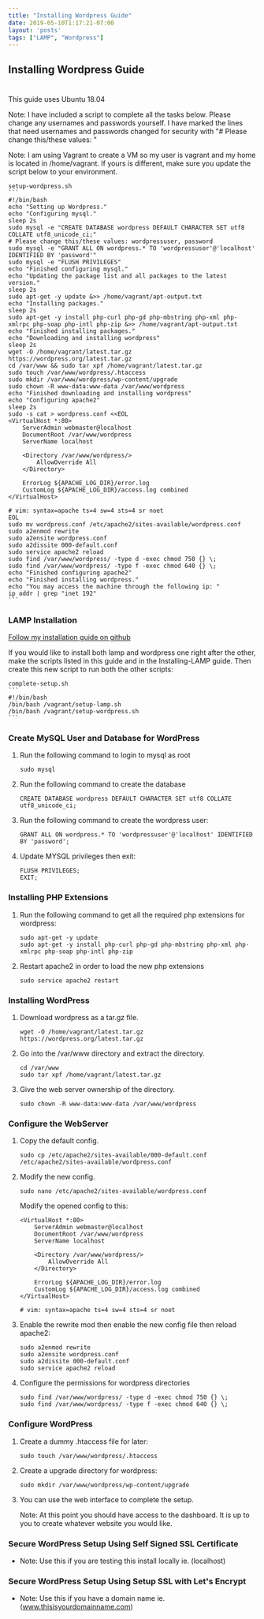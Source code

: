 ```yaml
---
title: "Installing Wordpress Guide"
date: 2019-05-10T1:17:21-07:00
layout: 'posts'
tags: ["LAMP", "Wordpress"]
---
```


## Installing Wordpress Guide
#

This guide uses Ubuntu 18.04

Note: I have included a script to complete all the tasks below. Please change any usernames and passwords yourself. I have marked the lines that need usernames and passwords changed for security with "# Please change this/these values: "

Note: I am using Vagrant to create a VM so my user is vagrant and my home is located in /home/vagrant. If yours is different, make sure you update the script below to your environment.

    setup-wordpress.sh
    ```
    #!/bin/bash
    echo "Setting up Wordpress."
    echo "Configuring mysql."
    sleep 2s
    sudo mysql -e "CREATE DATABASE wordpress DEFAULT CHARACTER SET utf8 COLLATE utf8_unicode_ci;"
    # Please change this/these values: wordpressuser, password
    sudo mysql -e "GRANT ALL ON wordpress.* TO 'wordpressuser'@'localhost' IDENTIFIED BY 'password'"
    sudo mysql -e "FLUSH PRIVILEGES"
    echo "Finished configuring mysql."
    echo "Updating the package list and all packages to the latest version."
    sleep 2s
    sudo apt-get -y update &>> /home/vagrant/apt-output.txt
    echo "Installing packages."
    sleep 2s
    sudo apt-get -y install php-curl php-gd php-mbstring php-xml php-xmlrpc php-soap php-intl php-zip &>> /home/vagrant/apt-output.txt
    echo "Finished installing packages."
    echo "Downloading and installing wordpress"
    sleep 2s
    wget -O /home/vagrant/latest.tar.gz https://wordpress.org/latest.tar.gz
    cd /var/www && sudo tar xpf /home/vagrant/latest.tar.gz
    sudo touch /var/www/wordpress/.htaccess
    sudo mkdir /var/www/wordpress/wp-content/upgrade
    sudo chown -R www-data:www-data /var/www/wordpress
    echo "Finished downloading and installing wordpress"
    echo "Configuring apache2"
    sleep 2s
    sudo -s cat > wordpress.conf <<EOL
    <VirtualHost *:80>
        ServerAdmin webmaster@localhost
        DocumentRoot /var/www/wordpress
        ServerName localhost

        <Directory /var/www/wordpress/>
            AllowOverride All
        </Directory>

        ErrorLog ${APACHE_LOG_DIR}/error.log
        CustomLog ${APACHE_LOG_DIR}/access.log combined
    </VirtualHost>

    # vim: syntax=apache ts=4 sw=4 sts=4 sr noet
    EOL
    sudo mv wordpress.conf /etc/apache2/sites-available/wordpress.conf
    sudo a2enmod rewrite
    sudo a2ensite wordpress.conf
    sudo a2dissite 000-default.conf
    sudo service apache2 reload
    sudo find /var/www/wordpress/ -type d -exec chmod 750 {} \;
    sudo find /var/www/wordpress/ -type f -exec chmod 640 {} \;
    echo "Finished configuring apache2"
    echo "Finished installing wordpress."
    echo "You may access the machine through the following ip: "
    ip addr | grep "inet 192"
    ```

### LAMP Installation
[Follow my installation guide on github](Installing-LAMP.md)

If you would like to install both lamp and wordpress one right after the other, make the scripts listed in this guide and in the Installing-LAMP guide. Then create this new script to run both the other scripts:

    complete-setup.sh
    ```
    #!/bin/bash
    /bin/bash /vagrant/setup-lamp.sh
    /bin/bash /vagrant/setup-wordpress.sh
    ```

### Create MySQL User and Database for WordPress
1. Run the following command to login to mysql as root
    ```
    sudo mysql
    ```
2. Run the following command to create the database
    ```
    CREATE DATABASE wordpress DEFAULT CHARACTER SET utf8 COLLATE utf8_unicode_ci;
    ```
3. Run the following command to create the wordpress user:
    ```
    GRANT ALL ON wordpress.* TO 'wordpressuser'@'localhost' IDENTIFIED BY 'password';
    ```
4. Update MYSQL privileges then exit:
    ```
    FLUSH PRIVILEGES;
    EXIT;
    ```

### Installing PHP Extensions
1. Run the following command to get all the required php extensions for wordpress:
    ```
    sudo apt-get -y update
    sudo apt-get -y install php-curl php-gd php-mbstring php-xml php-xmlrpc php-soap php-intl php-zip
    ```

2. Restart apache2 in order to load the new php extensions
    ```
    sudo service apache2 restart
    ```

### Installing WordPress
1.  Download wordpress as a tar.gz file.
    ```
    wget -O /home/vagrant/latest.tar.gz https://wordpress.org/latest.tar.gz
    ```
2.  Go into the /var/www directory and extract the directory.
    ```
    cd /var/www
    sudo tar xpf /home/vagrant/latest.tar.gz
    ```
3. Give the web server ownership of the directory.
    ```
    sudo chown -R www-data:www-data /var/www/wordpress
    ```

### Configure the WebServer
1. Copy the default config.
    ```
    sudo cp /etc/apache2/sites-available/000-default.conf /etc/apache2/sites-available/wordpress.conf
    ```
2. Modify the new config.
    ```
    sudo nano /etc/apache2/sites-available/wordpress.conf
    ```

    Modify the opened config to this:
    ```
    <VirtualHost *:80>
        ServerAdmin webmaster@localhost
        DocumentRoot /var/www/wordpress
        ServerName localhost

        <Directory /var/www/wordpress/>
            AllowOverride All
        </Directory>

        ErrorLog ${APACHE_LOG_DIR}/error.log
        CustomLog ${APACHE_LOG_DIR}/access.log combined
    </VirtualHost>

    # vim: syntax=apache ts=4 sw=4 sts=4 sr noet
    ```
3. Enable the rewrite mod then enable the new config file then reload apache2:
    ```
    sudo a2enmod rewrite
    sudo a2ensite wordpress.conf
    sudo a2dissite 000-default.conf
    sudo service apache2 reload
    ```
4. Configure the permissions for wordpress directories
    ```
    sudo find /var/www/wordpress/ -type d -exec chmod 750 {} \;
    sudo find /var/www/wordpress/ -type f -exec chmod 640 {} \;
    ```

### Configure WordPress
1. Create a dummy .htaccess file for later:
    ```
    sudo touch /var/www/wordpress/.htaccess
    ```
2. Create a upgrade directory for wordpress:
    ```
    sudo mkdir /var/www/wordpress/wp-content/upgrade
    ```
3. You can use the web interface to complete the setup.

    Note: At this point you should have access to the dashboard. It is up to you to create whatever website you would like.


### Secure WordPress Setup Using Self Signed SSL Certificate
- Note: Use this if you are testing this install locally ie. (localhost)

### Secure WordPress Setup Using Setup SSL with Let's Encrypt
- Note: Use this if you have a domain name ie. (www.thisisyourdomainname.com)